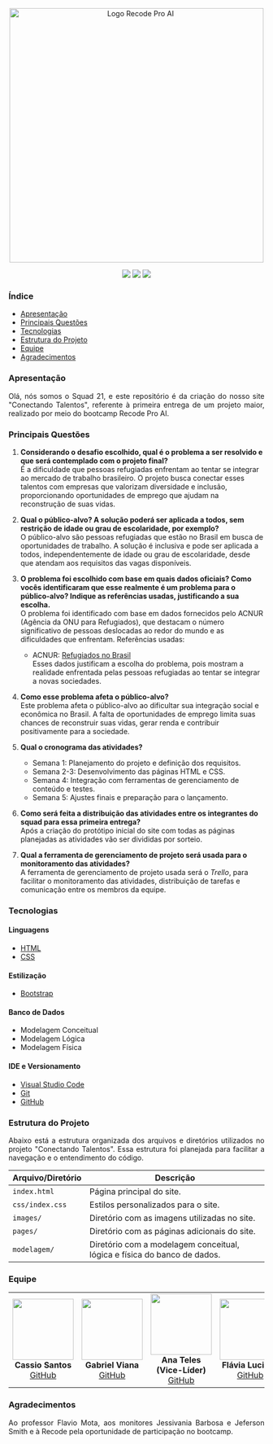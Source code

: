 <p align="center">
  <img src="https://recodeproai.recode.org.br/pluginfile.php/1/theme_remui/logo/1736249600/RECODE%20PRO%20AI%20%281%29%20%281%29.png" width="500" alt="Logo Recode Pro AI">
</p>

<p align="center">
  <img src="https://img.shields.io/badge/HTML5-E34F26?style=for-the-badge&logo=html5&logoColor=white" />
  <img src="https://img.shields.io/badge/CSS3-1572B6?style=for-the-badge&logo=css3&logoColor=white" />
  <img src="https://img.shields.io/badge/Bootstrap-563D7C?style=for-the-badge&logo=bootstrap&logoColor=white" />
</p>

### Índice

- [Apresentação](#apresentação)
- [Principais Questões](#principais-questões)
- [Tecnologias](#tecnologias)
- [Estrutura do Projeto](#estrutura-do-projeto)
- [Equipe](#equipe)
- [Agradecimentos](#agradecimentos)

### Apresentação

<p align="justify">
Olá, nós somos o Squad 21, e este repositório é da criação do nosso site "Conectando Talentos", referente à primeira entrega de um projeto maior, realizado por meio do bootcamp Recode Pro AI.
</p>

### Principais Questões

1. **Considerando o desafio escolhido, qual é o problema a ser resolvido e que será contemplado com o projeto final?**  
   É a dificuldade que pessoas refugiadas enfrentam ao tentar se integrar ao mercado de trabalho brasileiro. O projeto busca conectar esses talentos com empresas que valorizam diversidade e inclusão, proporcionando oportunidades de emprego que ajudam na reconstrução de suas vidas.

2. **Qual o público-alvo? A solução poderá ser aplicada a todos, sem restrição de idade ou grau de escolaridade, por exemplo?**  
   O público-alvo são pessoas refugiadas que estão no Brasil em busca de oportunidades de trabalho. A solução é inclusiva e pode ser aplicada a todos, independentemente de idade ou grau de escolaridade, desde que atendam aos requisitos das vagas disponíveis.

3. **O problema foi escolhido com base em quais dados oficiais? Como vocês identificaram que esse realmente é um problema para o público-alvo? Indique as referências usadas, justificando a sua escolha.**  
   O problema foi identificado com base em dados fornecidos pelo ACNUR (Agência da ONU para Refugiados), que destacam o número significativo de pessoas deslocadas ao redor do mundo e as dificuldades que enfrentam. Referências usadas:
   - ACNUR: [Refugiados no Brasil](https://www.acnur.org/brasil/)  
   Esses dados justificam a escolha do problema, pois mostram a realidade enfrentada pelas pessoas refugiadas ao tentar se integrar a novas sociedades.

4. **Como esse problema afeta o público-alvo?**  
   Este problema afeta o público-alvo ao dificultar sua integração social e econômica no Brasil. A falta de oportunidades de emprego limita suas chances de reconstruir suas vidas, gerar renda e contribuir positivamente para a sociedade.

5. **Qual o cronograma das atividades?**  
   - Semana 1: Planejamento do projeto e definição dos requisitos.
   - Semana 2-3: Desenvolvimento das páginas HTML e CSS.
   - Semana 4: Integração com ferramentas de gerenciamento de conteúdo e testes.
   - Semana 5: Ajustes finais e preparação para o lançamento.

6. **Como será feita a distribuição das atividades entre os integrantes do squad para essa primeira entrega?**  
   Após a criação do protótipo inicial do site com todas as páginas planejadas as atividades vão ser divididas por sorteio.

7. **Qual a ferramenta de gerenciamento de projeto será usada para o monitoramento das atividades?**  
   A ferramenta de gerenciamento de projeto usada será o *Trello*, para facilitar o monitoramento das atividades, distribuição de tarefas e comunicação entre os membros da equipe.

### Tecnologias

#### Linguagens
- [HTML](https://developer.mozilla.org/pt-BR/docs/Web/HTML)
- [CSS](https://developer.mozilla.org/en-US/docs/Web/CSS)

#### Estilização
- [Bootstrap](https://getbootstrap.com/)

#### Banco de Dados
- Modelagem Conceitual
- Modelagem Lógica
- Modelagem Física

#### IDE e Versionamento
- [Visual Studio Code](https://code.visualstudio.com)
- [Git](https://git-scm.com)
- [GitHub](https://github.com)

### Estrutura do Projeto

<p align="justify">
Abaixo está a estrutura organizada dos arquivos e diretórios utilizados no projeto "Conectando Talentos". Essa estrutura foi planejada para facilitar a navegação e o entendimento do código.
</p>

<div align="center">
  <table>
    <thead>
      <tr>
        <th>Arquivo/Diretório</th>
        <th>Descrição</th>
      </tr>
    </thead>
    <tbody>
      <tr>
        <td><code>index.html</code></td>
        <td>Página principal do site.</td>
      </tr>
      <tr>
        <td><code>css/index.css</code></td>
        <td>Estilos personalizados para o site.</td>
      </tr>
      <tr>
        <td><code>images/</code></td>
        <td>Diretório com as imagens utilizadas no site.</td>
      </tr>
      <tr>
        <td><code>pages/</code></td>
        <td>Diretório com as páginas adicionais do site.</td>
      </tr>
      <tr>
        <td><code>modelagem/</code></td>
        <td>Diretório com a modelagem conceitual, lógica e física do banco de dados.</td>
      </tr>
    </tbody>
  </table>
</div>

### Equipe

<div align="center">
  <table>
    <tr>
      <td align="center">
        <img src="https://avatars.githubusercontent.com/u/196198730?v=4" width="120"><br>
        <b>Cassio Santos</b><br>
        <a href="https://github.com/cstokio2">GitHub</a>
      </td>
      <td align="center">
        <img src="https://avatars.githubusercontent.com/u/70415707?v=4" width="120"><br>
        <b>Gabriel Viana</b><br>
        <a href="https://github.com/gabrielaraujo123">GitHub</a>
      </td>
      <td align="center">
        <img src="https://avatars.githubusercontent.com/u/167478906?v=4" width="120"><br>
        <b>Ana Teles (Vice-Líder)</b><br>
        <a href="https://github.com/anaccteles">GitHub</a>
      </td>
      <td align="center">
        <img src="https://avatars.githubusercontent.com/u/86089079?v=4" width="120"><br>
        <b>Flávia Luciana</b><br>
        <a href="https://github.com/FlaviaLuciana">GitHub</a>
      </td>
      <td align="center">
        <img src="https://avatars.githubusercontent.com/u/104780405?v=4" width="120"><br>
        <b>Luis Guedes (Líder)</b><br>
        <a href="https://github.com/luisgued3s">GitHub</a>
      </td>
    </tr>
  </table>
</div>

### Agradecimentos

<p align="justify">
Ao professor Flavio Mota, aos monitores Jessivania Barbosa e Jeferson Smith e à Recode pela oportunidade de participação no bootcamp.
</p>
